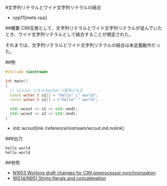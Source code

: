 #文字列リテラルとワイド文字列リテラルの結合
* cpp11[meta cpp]

##概要
C99互換として、文字列リテラルとワイド文字列リテラルが並んでいたとき、ワイド文字列リテラルとして結合することが規定された。

それまでは、文字列リテラルとワイド文字列リテラルの結合は未定義動作だった。


##例
```cpp
#include <iostream>

int main()
{
  // s1とs2、どちらもwchar_t配列となる
  const wchar_t s1[] = "hello" L" world";
  const wchar_t s2[] = L"hello" " world";

  std::wcout << s1 << std::endl;
  std::wcout << s2 << std::endl;
}
```
* std::wcout[link /reference/iostream/wcout.md.nolink]

###出力
```
hello world
hello world
```


##参照
- [N1653 Working draft changes for C99 preprocessor synchronization](http://www.open-std.org/jtc1/sc22/wg21/docs/papers/2004/n1653.htm)
- [WG14/N951 String literals and concatenation](http://www.open-std.org/jtc1/sc22/wg14/www/docs/n951.htm)

